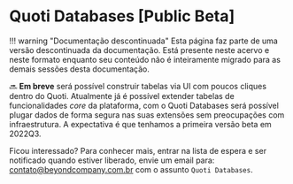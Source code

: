 # Quoti Databases [Public Beta]

!!! warning "Documentação descontinuada"
    Esta página faz parte de uma versão descontinuada da documentação. Está presente neste acervo e neste formato enquanto seu conteúdo não é inteiramente migrado para as demais sessões desta documentação.




🔜 **Em breve** será possível construir tabelas via UI com poucos cliques dentro do Quoti. Atualmente já é possível extender tabelas de funcionalidades *core* da plataforma, com o Quoti Databases será possível plugar dados de forma segura nas suas extensões sem preocupações com infraestrutura. A expectativa é que tenhamos a primeira versão beta em 2022Q3.


Ficou interessado? Para conhecer mais, entrar na lista de espera e ser notificado quando estiver liberado, envie um email para: [contato@beyondcompany.com.br](mailto:contato@beyondcompany.com.br) com o assunto `Quoti Databases`.
